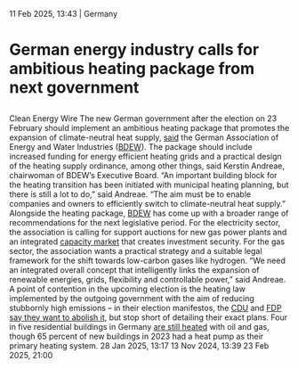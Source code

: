11 Feb 2025, 13:43
| 
Germany
# German energy industry calls for ambitious heating package from next government
## 
Clean Energy Wire
The new German government after the election on 23 February should implement an ambitious heating package that promotes the expansion of climate-neutral heat supply, [said](https://www.bdew.de/presse/presseinformationen/bdew-handlungsempfehlungen-bundestagswahl-energie/) the German Association of Energy and Water Industries ([BDEW](https://www.cleanenergywire.org/experts/bdew-german-association-energy-and-water-industries)). The package should include increased funding for energy efficient heating grids and a practical design of the heating supply ordinance, among other things, said Kerstin Andreae, chairwoman of BDEW’s Executive Board. “An important building block for the heating transition has been initiated with municipal heating planning, but there is still a lot to do,” said Andreae. “The aim must be to enable companies and owners to efficiently switch to climate-neutral heat supply.”
Alongside the heating package, [BDEW](https://www.cleanenergywire.org/experts/bdew-german-association-energy-and-water-industries) has come up with a broader range of recommendations for the next legislative period. For the electricity sector, the association is calling for support auctions for new gas power plants and an integrated [capacity market](https://www.cleanenergywire.org/glossary/letter_c#capacity_market) that creates investment security. For the gas sector, the association wants a practical strategy and a suitable legal framework for the shift towards low-carbon gases like hydrogen. “We need an integrated overall concept that intelligently links the expansion of renewable energies, grids, flexibility and controllable power,” said Andreae.
A point of contention in the upcoming election is the heating law implemented by the outgoing government with the aim of reducing stubbornly high emissions – in their election manifestos, the [CDU](https://www.cleanenergywire.org/experts/cdu-christian-democratic-union) and [FDP](https://www.cleanenergywire.org/experts/fdp-free-democratic-party) [say they want to abolish it](https://www.cleanenergywire.org/news/germany-economy-minister-warns-against-rolling-back-contentious-heating-law), but stop short of detailing their exact plans. Four in five residential buildings in Germany [are still heated](https://www.cleanenergywire.org/news/four-five-residential-buildings-germany-still-heated-oil-and-gas-energy-agency) with oil and gas, though 65 percent of new buildings in 2023 had a heat pump as their primary heating system.
28 Jan 2025, 13:17
13 Nov 2024, 13:39
23 Feb 2025, 21:00